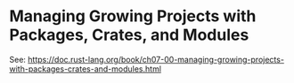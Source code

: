# Managing Growing Projects with Packages, Crates, and Modules

See: https://doc.rust-lang.org/book/ch07-00-managing-growing-projects-with-packages-crates-and-modules.html
